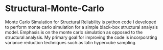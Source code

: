 # Structural-Monte-Carlo
Monte Carlo Simulation for Structural Reliability is python code I developed to perform monte carlo simulation for a simple black-box structural analysis model. Emphasis is on the monte carlo simulation as opposed to the structural analysis. My primary goal for improving the code is incorporating variance reduction techniques such as latin hypercube sampling.
